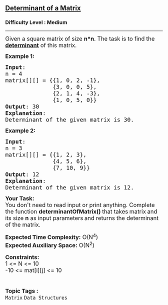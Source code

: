 <h2><a href="https://www.geeksforgeeks.org/problems/determinant-of-a-matrix-1587115620/1">Determinant of a Matrix</a></h2><h3>Difficulty Level : Medium</h3><hr><div class="problems_problem_content__Xm_eO"><p><span style="font-size: 18px;">Given a square matrix of size <strong>n*n</strong>. The task is to find the <a href="https://en.wikipedia.org/wiki/Determinant"><strong>determinant</strong></a> of this matrix.</span></p>
<p><span style="font-size: 18px;"><strong>Example 1:</strong></span></p>
<pre><span style="font-size: 18px;"><strong>Input</strong>:
n = 4
matrix[][] = {{1, 0, 2, -1},
&nbsp;             {3, 0, 0, 5},
&nbsp;             {2, 1, 4, -3},
&nbsp;             {1, 0, 5, 0}}
<strong>Output</strong>: 30
<strong>Explanation</strong>:
Determinant of the given matrix is 30.</span>
</pre>
<p><span style="font-size: 18px;"><strong>Example 2:</strong></span></p>
<pre><span style="font-size: 18px;"><strong>Input</strong>:
n = 3
matrix[][] = {{1, 2, 3},
&nbsp;             {4, 5, 6},
&nbsp;             {7, 10, 9}}
<strong>Output</strong>: 12
<strong>Explanation</strong>:
Determinant of the given matrix is 12.</span>
</pre>
<p><span style="font-size: 18px;"><strong>Your Task:</strong><br>You don't need to read input or print anything. Complete the function <strong>determinantOfMatrix()&nbsp;</strong>that takes<strong> </strong>matrix<strong> </strong>and its size <strong>n</strong> as input parameters<strong> </strong>and returns the determinant of the matrix.<br></span></p>
<p><span style="font-size: 18px;"><strong>Expected Time Complexity:</strong> O(N<sup>4</sup>)<br><strong>Expected Auxiliary Space:</strong> O(N<sup>2</sup>)</span><br><br><span style="font-size: 18px;"><strong>Constraints:</strong><br>1 &lt;= N &lt;= 10<br>-10&nbsp;&lt;= mat[i][j] &lt;= 10</span></p></div><br><p><span style=font-size:18px><strong>Topic Tags : </strong><br><code>Matrix</code>&nbsp;<code>Data Structures</code>&nbsp;